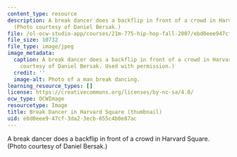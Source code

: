 ```yaml
---
content_type: resource
description: A break dancer does a backflip in front of a crowd in Harvard Square.
  (Photo courtesy of Daniel Bersak.)
file: /ol-ocw-studio-app/courses/21m-775-hip-hop-fall-2007/ebd0eee947cf3da23ecb655c4b0e87ac_21m-775f07-th.jpg
file_size: 10732
file_type: image/jpeg
image_metadata:
  caption: A break dancer does a backflip in front of a crowd in Harvard Square. (Photo
    courtesy of Daniel Bersak. Used with permission.)
  credit: ''
  image-alt: Photo of a man break dancing.
learning_resource_types: []
license: https://creativecommons.org/licenses/by-nc-sa/4.0/
ocw_type: OCWImage
resourcetype: Image
title: Break Dancer in Harvard Square (thumbnail)
uid: ebd0eee9-47cf-3da2-3ecb-655c4b0e87ac
---
```

A break dancer does a backflip in front of a crowd in Harvard Square. (Photo courtesy of Daniel Bersak.)